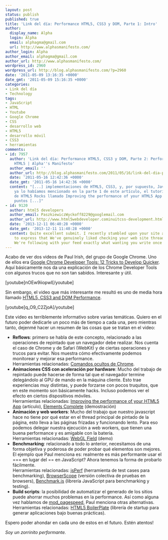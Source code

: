 ```yaml
---
layout: post
status: publish
published: true
title: 'Link del día: Performance HTML5, CSS3 y DOM, Parte 1: Intro'
author:
  display_name: Alpha
  login: Alpha
  email: alphagma@gmail.com
  url: http://www.alphasmanifesto.com/
author_login: Alpha
author_email: alphagma@gmail.com
author_url: http://www.alphasmanifesto.com/
wordpress_id: 2960
wordpress_url: http://blog.alphasmanifesto.com/?p=2960
date: '2011-05-09 13:16:35 +0000'
date_gmt: '2011-05-09 15:16:35 +0000'
categories:
- Link del día
- Technology
tags:
- JavaScript
- HTML
- Youtube
- Google Chrome
- CSS
- desarrollo web
- HTML5
- desarrollo móvil
- CSS3
- herramientas
comments:
- id: 7957
  author: 'Link del día: Performance HTML5, CSS3 y DOM, Parte 2: Performance
    HTML5 | Alpha''s Manifesto'
  author_email: ''
  author_url: http://blog.alphasmanifesto.com/2011/05/16/link-del-dia-performance-html5-css3-y-dom-parte-2-performance-html5/
  date: '2011-05-16 12:42:36 +0000'
  date_gmt: '2011-05-16 14:42:36 +0000'
  content: "[...] implementaciones de HTML5, CSS3, y, por supuesto, JavaScript. Como
    ya lo habíamos mencionado en la parte 1 de este artículo, el tutorial
    de HTML5 Rocks llamado Improving the performance of your HTML5 App trata varios
    puntos [...]"
- id: 9120
  author: html5 developers
  author_email: PaszkiewiczWyckoff8229@googlemail.com
  author_url: http://www.html5webdeveloper.cominuitcss-development.html
  date: '2013-12-11 06:40:28 +0000'
  date_gmt: '2013-12-11 11:40:28 +0000'
  content: Quite excellent submit. I recently stumbled upon your site and also needed
    to express that We've genuinely liked checking your web site threads. Naturally
    We're following with your feed exactly what wanting you write once more soon!
---
```


Acabo de ver dos videos de Paul Irish, del grupo de Google Chrome. Uno de ellos era <a href="http://www.youtube.com/watch?v=nOEw9iiopwI">Google Chrome Developer Tools: 12 Tricks to Develop Quicker</a>. Aquí básicamente nos da una explicación de los Chrome Developer Tools con algunos trucos que no son tan sabidos. Interesante y útil.

[youtube]nOEw9iiopwI[/youtube]

Sin embargo, el video que más interesante me resultó es uno de media hora llamado <a href="http://www.youtube.com/watch?v=q_O9_C2ZjoA">HTML5, CSS3 and DOM Performance</a>.

[youtube]q_O9_C2ZjoA[/youtube]

Este video es terriblemente informativo sobre varias temáticas. Quiero en el futuro poder dedicarle un poco más de tiempo a cada una, pero mientras tanto, dejenmé hacer un resumen de las cosas que se tratan en el video:

- **Reflows**: primero se habla de este concepto, relacionado a las operaciones de repintado que un navegador debe realizar. Nos cuenta el caso de Chrome y de Safari (WebKit) y de ciertas operaciones y trucos para evitar. Nos muestra cómo efectivamente podemos monitorear y mejorar esa performance.<br />
Herramientas relacionadas: <a href="http://peter.sh/experiments/chromium-command-line-switches/">Comandos ocultos de Chrome</a>.
- **Animaciones CSS con aceleración por hardware**: Mucho del trabajo de repintado puede hacerse de forma tal que el navegador termine delegándolo al GPU de mando en la máquina cliente. Esto trae experiencias muy distintas, y puede forzarse con pocos truquitos, que en este momento son básicamente hacks. Incluso podemos ver el efecto en ciertos dispositivos móviles.<br />
Herramientas relacionadas: <a href="http://www.html5rocks.com/tutorials/speed/html5/">Improving the performance of your HTML5 App</a> (artículo), <a href="http://isotope.metafizzy.co/demos/elements-complete.html">Elements Complete</a> (demostración)
- **Animación y web workers**: Mucho del trabajo que nuestro javascript hace no tiene por qué estar en el thread principal de pintado de la página, esto lleva a las páginas frizadas y funcionando lento. Para eso podemos delegar nuestra ejecución a web workers, que tienen una buena performance y es amigable con la batería.<br />
Herramientas relacionadas:  <a href="http://webglsamples.googlecode.com/hg/field/field.html">WebGL Field</a> (demo)
- **Benchmarking**: relacionado a todo lo anterior, necesitamos de una forma objetiva y poderosa de poder probar qué elementos son mejores. El ejemplo que Paul menciona es: realmente es más performante usar el === en lugar del == en JavaScript? Ahora tenemos la forma de probarlo fácilmente.<br />
Herramientas relacionadas: <a href="http://jsperf.com/">jsPerf</a> (herramienta de test cases para benchmarking), <a href="http://www.browserscope.org/">BrowserScope</a> (versión colectiva de pruebas en browsers), <a href="http://benchmarkjs.com/">Benchmark.js</a> (librería JavaScript para benchmarking y testing).
- **Build scripts**: la posibilidad de automatizar el generado de los sitios puede ahorrar muchos problemas en la performance. Así como alguna vez hablamos de <a href="https://blog.alphasmanifesto.com/2010/11/08/link-del-dia-optimizacion-web-vs-desarrollo-prolijo/">mod_pagespeed</a>, Paul menciona otras alternativas.<br />
Herramientas relacionadas: <a href="http://html5boilerplate.com/">HTML5 BoilerPlate</a> (librería de startup para generar aplicaciones bajo buenas prácticas).

Espero poder ahondar en cada uno de estos en el futuro. Estén atentos!

_Soy un zorrinito performante._
